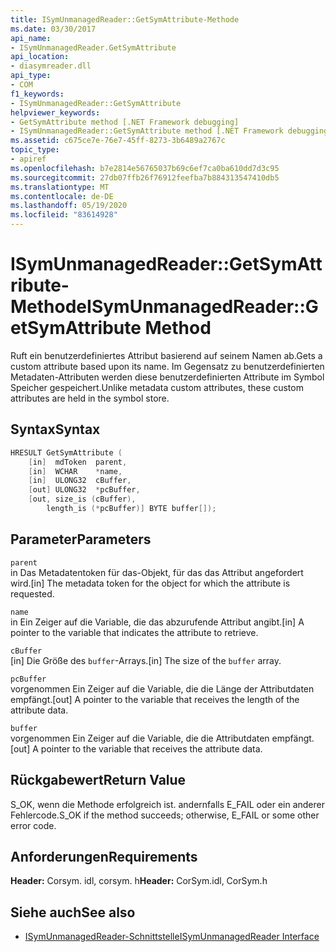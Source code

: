 ```yaml
---
title: ISymUnmanagedReader::GetSymAttribute-Methode
ms.date: 03/30/2017
api_name:
- ISymUnmanagedReader.GetSymAttribute
api_location:
- diasymreader.dll
api_type:
- COM
f1_keywords:
- ISymUnmanagedReader::GetSymAttribute
helpviewer_keywords:
- GetSymAttribute method [.NET Framework debugging]
- ISymUnmanagedReader::GetSymAttribute method [.NET Framework debugging]
ms.assetid: c675ce7e-76e7-45ff-8273-3b6489a2767c
topic_type:
- apiref
ms.openlocfilehash: b7e2814e56765037b69c6ef7ca0ba610dd7d3c95
ms.sourcegitcommit: 27db07ffb26f76912feefba7b884313547410db5
ms.translationtype: MT
ms.contentlocale: de-DE
ms.lasthandoff: 05/19/2020
ms.locfileid: "83614928"
---
```

# <a name="isymunmanagedreadergetsymattribute-method"></a><span data-ttu-id="2d19d-102">ISymUnmanagedReader::GetSymAttribute-Methode</span><span class="sxs-lookup"><span data-stu-id="2d19d-102">ISymUnmanagedReader::GetSymAttribute Method</span></span>
<span data-ttu-id="2d19d-103">Ruft ein benutzerdefiniertes Attribut basierend auf seinem Namen ab.</span><span class="sxs-lookup"><span data-stu-id="2d19d-103">Gets a custom attribute based upon its name.</span></span> <span data-ttu-id="2d19d-104">Im Gegensatz zu benutzerdefinierten Metadaten-Attributen werden diese benutzerdefinierten Attribute im Symbol Speicher gespeichert.</span><span class="sxs-lookup"><span data-stu-id="2d19d-104">Unlike metadata custom attributes, these custom attributes are held in the symbol store.</span></span>  
  
## <a name="syntax"></a><span data-ttu-id="2d19d-105">Syntax</span><span class="sxs-lookup"><span data-stu-id="2d19d-105">Syntax</span></span>  
  
```cpp  
HRESULT GetSymAttribute (  
    [in]  mdToken  parent,  
    [in]  WCHAR    *name,  
    [in]  ULONG32  cBuffer,  
    [out] ULONG32  *pcBuffer,  
    [out, size_is (cBuffer),  
        length_is (*pcBuffer)] BYTE buffer[]);  
```  
  
## <a name="parameters"></a><span data-ttu-id="2d19d-106">Parameter</span><span class="sxs-lookup"><span data-stu-id="2d19d-106">Parameters</span></span>  
 `parent`  
 <span data-ttu-id="2d19d-107">in Das Metadatentoken für das-Objekt, für das das Attribut angefordert wird.</span><span class="sxs-lookup"><span data-stu-id="2d19d-107">[in] The metadata token for the object for which the attribute is requested.</span></span>  
  
 `name`  
 <span data-ttu-id="2d19d-108">in Ein Zeiger auf die Variable, die das abzurufende Attribut angibt.</span><span class="sxs-lookup"><span data-stu-id="2d19d-108">[in] A pointer to the variable that indicates the attribute to retrieve.</span></span>  
  
 `cBuffer`  
 <span data-ttu-id="2d19d-109">[in] Die Größe des `buffer`-Arrays.</span><span class="sxs-lookup"><span data-stu-id="2d19d-109">[in] The size of the `buffer` array.</span></span>  
  
 `pcBuffer`  
 <span data-ttu-id="2d19d-110">vorgenommen Ein Zeiger auf die Variable, die die Länge der Attributdaten empfängt.</span><span class="sxs-lookup"><span data-stu-id="2d19d-110">[out] A pointer to the variable that receives the length of the attribute data.</span></span>  
  
 `buffer`  
 <span data-ttu-id="2d19d-111">vorgenommen Ein Zeiger auf die Variable, die die Attributdaten empfängt.</span><span class="sxs-lookup"><span data-stu-id="2d19d-111">[out] A pointer to the variable that receives the attribute data.</span></span>  
  
## <a name="return-value"></a><span data-ttu-id="2d19d-112">Rückgabewert</span><span class="sxs-lookup"><span data-stu-id="2d19d-112">Return Value</span></span>  
 <span data-ttu-id="2d19d-113">S_OK, wenn die Methode erfolgreich ist. andernfalls E_FAIL oder ein anderer Fehlercode.</span><span class="sxs-lookup"><span data-stu-id="2d19d-113">S_OK if the method succeeds; otherwise, E_FAIL or some other error code.</span></span>  
  
## <a name="requirements"></a><span data-ttu-id="2d19d-114">Anforderungen</span><span class="sxs-lookup"><span data-stu-id="2d19d-114">Requirements</span></span>  
 <span data-ttu-id="2d19d-115">**Header:** Corsym. idl, corsym. h</span><span class="sxs-lookup"><span data-stu-id="2d19d-115">**Header:** CorSym.idl, CorSym.h</span></span>  
  
## <a name="see-also"></a><span data-ttu-id="2d19d-116">Siehe auch</span><span class="sxs-lookup"><span data-stu-id="2d19d-116">See also</span></span>

- [<span data-ttu-id="2d19d-117">ISymUnmanagedReader-Schnittstelle</span><span class="sxs-lookup"><span data-stu-id="2d19d-117">ISymUnmanagedReader Interface</span></span>](isymunmanagedreader-interface.md)
